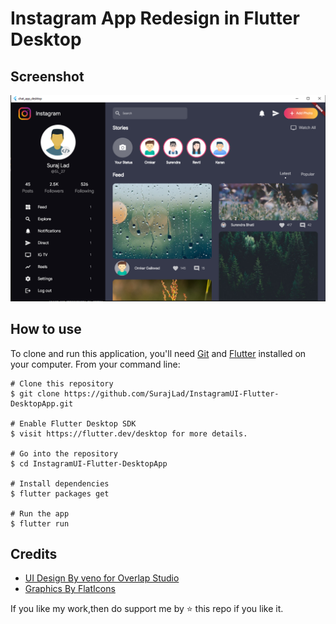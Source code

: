 # Instagram App Redesign in Flutter Desktop


## Screenshot 

<img src="screenshots/Screenshot.png" > 


## How to use

To clone and run this application, you'll need [Git](https://git-scm.com/downloads) and [Flutter](https://flutter.dev/docs/get-started/install) installed on your computer. From your command line:

```
# Clone this repository
$ git clone https://github.com/SurajLad/InstagramUI-Flutter-DesktopApp.git

# Enable Flutter Desktop SDK
$ visit https://flutter.dev/desktop for more details.

# Go into the repository
$ cd InstagramUI-Flutter-DesktopApp

# Install dependencies
$ flutter packages get

# Run the app
$ flutter run

```
## Credits
  - <a target="_blank" href="https://dribbble.com/shots/10584599-Instagram-Redesign-Desktop-Dark">UI Design By veno for Overlap Studio</a>
  - <a target="_blank" href="https://www.flaticon.com">Graphics By FlatIcons</a>

If you like my work,then do support me by ⭐️ this repo if you like it.
